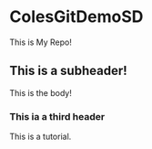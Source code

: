 # ColesGitDemoSD

This is My Repo!

## This is a subheader!
This is the body!

### This ia a third header
This is a tutorial.
